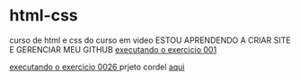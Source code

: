 # html-css
 curso de html e css do curso em vídeo
ESTOU APRENDENDO A CRIAR SITE E GERENCIAR MEU GITHUB
<a href= "https://souzanjos1.github.io/html-csss/Exercicios/Ex001/index.html" > executando o exercicio 001 </a>


<a href= "https://souzanjos1.github.io/html-csss/Exercicios/Ex0026/imagens/Maq002/index.html" > executando o exercicio 0026 </a>
prjeto cordel 
<a href="file:///C:/Users/david/Documents/estudos/html-csss/Exercicios/Ex0026/imagens/Maq002/index.html">aqui</a>
